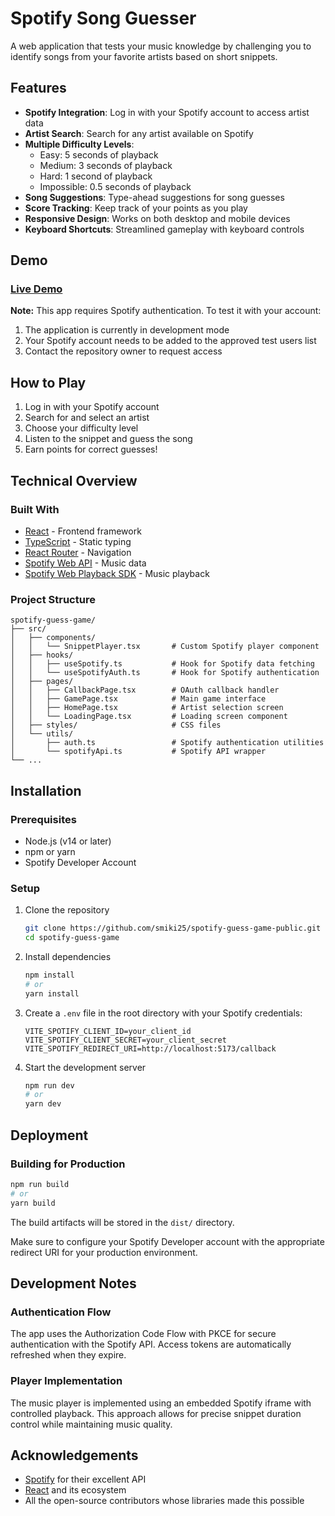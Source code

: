 # Spotify Song Guesser

A web application that tests your music knowledge by challenging you to identify songs from your favorite artists based on short snippets.

## Features

- **Spotify Integration**: Log in with your Spotify account to access artist data
- **Artist Search**: Search for any artist available on Spotify
- **Multiple Difficulty Levels**: 
  - Easy: 5 seconds of playback
  - Medium: 3 seconds of playback
  - Hard: 1 second of playback
  - Impossible: 0.5 seconds of playback
- **Song Suggestions**: Type-ahead suggestions for song guesses
- **Score Tracking**: Keep track of your points as you play
- **Responsive Design**: Works on both desktop and mobile devices
- **Keyboard Shortcuts**: Streamlined gameplay with keyboard controls

## Demo

### [Live Demo](https://spotify-guess-game-public.vercel.app/)

**Note:** This app requires Spotify authentication. To test it with your account:
1. The application is currently in development mode
2. Your Spotify account needs to be added to the approved test users list
3. Contact the repository owner to request access

## How to Play

1. Log in with your Spotify account
2. Search for and select an artist
3. Choose your difficulty level
4. Listen to the snippet and guess the song
5. Earn points for correct guesses!

## Technical Overview

### Built With

- [React](https://reactjs.org/) - Frontend framework
- [TypeScript](https://www.typescriptlang.org/) - Static typing
- [React Router](https://reactrouter.com/) - Navigation
- [Spotify Web API](https://developer.spotify.com/documentation/web-api/) - Music data
- [Spotify Web Playback SDK](https://developer.spotify.com/documentation/web-playback-sdk/) - Music playback

### Project Structure

```
spotify-guess-game/
├── src/
│   ├── components/
│   │   └── SnippetPlayer.tsx       # Custom Spotify player component
│   ├── hooks/
│   │   ├── useSpotify.ts           # Hook for Spotify data fetching
│   │   └── useSpotifyAuth.ts       # Hook for Spotify authentication
│   ├── pages/
│   │   ├── CallbackPage.tsx        # OAuth callback handler
│   │   ├── GamePage.tsx            # Main game interface
│   │   ├── HomePage.tsx            # Artist selection screen
│   │   └── LoadingPage.tsx         # Loading screen component
│   ├── styles/                     # CSS files
│   └── utils/
│       ├── auth.ts                 # Spotify authentication utilities
│       └── spotifyApi.ts           # Spotify API wrapper
└── ...
```

## Installation

### Prerequisites

- Node.js (v14 or later)
- npm or yarn
- Spotify Developer Account

### Setup

1. Clone the repository
   ```bash
   git clone https://github.com/smiki25/spotify-guess-game-public.git
   cd spotify-guess-game
   ```

2. Install dependencies
   ```bash
   npm install
   # or
   yarn install
   ```

3. Create a `.env` file in the root directory with your Spotify credentials:
   ```
   VITE_SPOTIFY_CLIENT_ID=your_client_id
   VITE_SPOTIFY_CLIENT_SECRET=your_client_secret
   VITE_SPOTIFY_REDIRECT_URI=http://localhost:5173/callback
   ```

4. Start the development server
   ```bash
   npm run dev
   # or
   yarn dev
   ```

## Deployment

### Building for Production

```bash
npm run build
# or
yarn build
```

The build artifacts will be stored in the `dist/` directory.

Make sure to configure your Spotify Developer account with the appropriate redirect URI for your production environment.

## Development Notes

### Authentication Flow

The app uses the Authorization Code Flow with PKCE for secure authentication with the Spotify API. Access tokens are automatically refreshed when they expire.

### Player Implementation

The music player is implemented using an embedded Spotify iframe with controlled playback. This approach allows for precise snippet duration control while maintaining music quality.


## Acknowledgements

- [Spotify](https://www.spotify.com/) for their excellent API
- [React](https://reactjs.org/) and its ecosystem
- All the open-source contributors whose libraries made this possible
